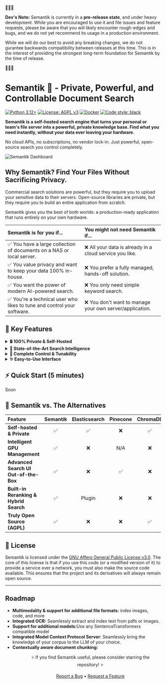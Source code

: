 🚨🚨🚨

**Dev's Note:**  Semantik is currently in a **pre-release state**, and under heavy development. While you are encouraged to use it and file issues and feature requests, please be aware that you will likely encounter rough-edges and bugs, and we do not yet recommend its usage in a production environment. 

While we will do our best to avoid any breaking changes, we do not gurantee backwards compatibility between releases at this time. This is in the interest of providing the strongest long-term foundation for Semantik by the time of release.

🚨🚨🚨

# Semantik 🚀 - Private, Powerful, and Controllable Document Search

[![Python 3.12+](https://img.shields.io/badge/python-3.12+-blue.svg)](https://www.python.org/downloads/)
[![License: AGPL v3](https://img.shields.io/badge/License-AGPL%20v3-blue.svg)](https://www.gnu.org/licenses/agpl-3.0)
[![Docker](https://img.shields.io/badge/docker-ready-blue.svg?logo=docker)](https://www.docker.com)
[![Code style: black](https://img.shields.io/badge/code%20style-black-000000.svg)](https://github.com/psf/black)

**Semantik is a self-hosted search engine that turns your personal or team's file server into a powerful, private knowledge base. Find what you need instantly, without your data ever leaving your hardware.**

No cloud APIs, no subscriptions, no vendor lock-in. Just powerful, open-source search you control completely.

![Semantik Dashboard](docs/images/semantik-dashboard.png)

## Why Semantik? Find Your Files Without Sacrificing Privacy.

Commercial search solutions are powerful, but they require you to upload your sensitive data to their servers. Open-source libraries are private, but they require you to build an entire application from scratch.

Semantik gives you the best of both worlds: a production-ready application that runs entirely on your own hardware.

| Semantik is for you if... | You might not need Semantik if... |
| :--- | :--- |
| ✅ You have a large collection of documents on a NAS or local server. | ❌ All your data is already in a cloud service you like. |
| ✅ You value privacy and want to keep your data 100% in-house. | ❌ You prefer a fully managed, hands-off solution. |
| ✅ You want the power of modern AI-powered search. | ❌ You only need simple keyword search. |
| ✅ You're a technical user who likes to tune and control your software. | ❌ You don't want to manage your own server/application. |

## 🌟 Key Features

<details>
<summary><strong>🔒 100% Private & Self-Hosted</strong></summary>
<br>
Your data and models stay on your hardware. Semantik makes zero external API calls. It's the perfect solution for searching sensitive work documents, research papers, or personal files.
</details>

<details>
<summary><strong>🧠 State-of-the-Art Search Intelligence</strong></summary>
<br>
Go beyond simple keyword matching. Semantik uses top-performing open-source AI models to understand the <i>meaning</i> of your documents.
<ul>
  <li><b>Semantic Search:</b> Find concepts, not just words.</li>
  <li><b>Cross-Encoder Reranking:</b> A two-stage search process delivers highly accurate and relevant results.</li>
  <li><b>Hybrid Search:</b> Combines the best of vector and keyword search for ultimate precision.</li>
  <li><b>Integrated RAG/Model Contex Protocol Server(Coming Soon):</b> Optionally, give an LLM of your choice the ability to reference and chat about your documents.</li>
</ul>
</details>

<details>
<summary><strong>🔧 Complete Control & Tunability</strong></summary>
<br>
Semantik is built for users who want to be in the driver's seat.
<ul>
  <li><b>Model Selection:</b> Choose from a wide range of open-source embedding models.</li>
  <li><b>Resource Management:</b> Tune performance for your specific hardware with quantization (float32, float16, int8) and adaptive batching.</li>
  <li><b>Intelligent GPU Handling:</b> Features automatic model loading/unloading to efficiently manage VRAM.</li>
  <li><b>Headless API:</b> The search engine can be run independently and integrated into your own scripts and pipelines.</li>
</ul>
</details>

<details>
<summary><strong>✨ Easy-to-Use Interface</strong></summary>
<br>
A powerful backend deserves a clean frontend.
<ul>
  <li><b>Intuitive UI:</b> Easily create and manage your search collections.</li>
  <li><b>Real-time Monitoring:</b> Watch your documents get processed with a detailed job monitor.</li>
  <li><b>Document Viewer:</b> Preview your search results directly in the app.</li>
</ul>
</details>

## ⚡ Quick Start (5 minutes)

Soon

## 🤝 Semantik vs. The Alternatives

| Feature | Semantik | Elasticsearch | Pinecone | ChromaDB |
| :--- | :---: | :---: | :---: | :---: |
| **Self-hosted & Private** | ✅ | ✅ | ❌ | ✅ |
| **Intelligent GPU Management** | ✅ | ❌ | N/A | ❌ |
| **Advanced Search UI Out-of-the-Box** | ✅ | ❌ | ✅ | ❌ |
| **Built-in Reranking & Hybrid Search** | ✅ | Plugin | ❌ | ❌ |
| **Truly Open Source (AGPL)** | ✅ | ❌ | ❌ | ✅ |

## 📄 License

Semantik is licensed under the [GNU Affero General Public License v3.0](LICENSE). The core of this license is that if you use this code (or a modified version of it) to provide a service over a network, you must also make the source code available. This ensures that the project and its derivatives will always remain open source.

---

## **Roadmap**
<ul>
<li><b>Multimodality & support for additional file formats:</b> index images, code, and more </li>
<li><b>Integrated OCR:</b> Seamlessly extract and index text from pdfs or images. </li>
<li><b>Support for additional models:</b>Use any SentenceTransformers compatible model</li>
<li><b>Integrated Model Context Protocol Server</b>: Seamlessly bring the knowledge of your corpus to the LLM of your choice.</li>
<li><b>Contextually aware document chunking:</b></li>
<ul>
  
<p align="center">
  ⭐ If you find Semantik useful, please consider starring the repository! ⭐
</p>
<p align="center">
  <a href="https://github.com/jbmiller10/semantik/issues">Report a Bug</a> •
  <a href="https://github.com/jbmiller10/semantik/discussions">Request a Feature</a>
</p>
